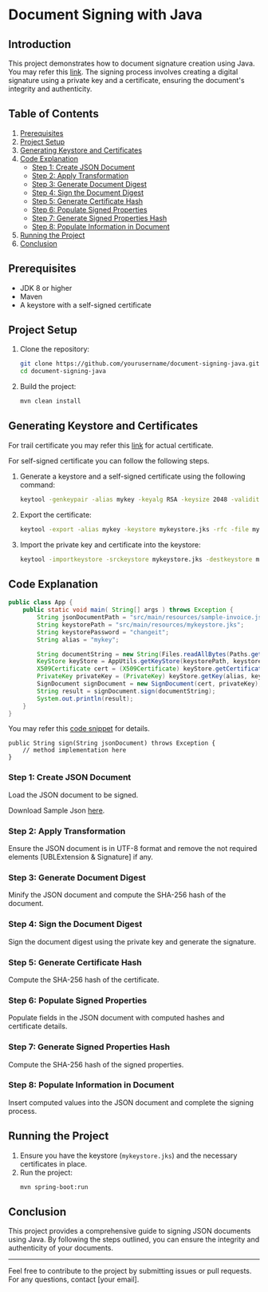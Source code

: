 # Document Signing with Java

## Introduction

This project demonstrates how to document signature creation using Java. You may refer this [link](https://sdk.myinvois.hasil.gov.my/signature-creation/).
The signing process involves creating a digital signature using a private key and a certificate, ensuring the document's integrity and authenticity.

## Table of Contents

1. [Prerequisites](#prerequisites)
2. [Project Setup](#project-setup)
3. [Generating Keystore and Certificates](#generating-keystore-and-certificates)
4. [Code Explanation](#code-explanation)
    - [Step 1: Create JSON Document](#step-1-create-json-document)
    - [Step 2: Apply Transformation](#step-2-apply-transformation)
    - [Step 3: Generate Document Digest](#step-3-generate-document-digest)
    - [Step 4: Sign the Document Digest](#step-4-sign-the-document-digest)
    - [Step 5: Generate Certificate Hash](#step-5-generate-certificate-hash)
    - [Step 6: Populate Signed Properties](#step-6-populate-signed-properties)
    - [Step 7: Generate Signed Properties Hash](#step-7-generate-signed-properties-hash)
    - [Step 8: Populate Information in Document](#step-8-populate-information-in-document)
5. [Running the Project](#running-the-project)
6. [Conclusion](#conclusion)

## Prerequisites

- JDK 8 or higher
- Maven
- A keystore with a self-signed certificate

## Project Setup

1. Clone the repository:
    ```bash
    git clone https://github.com/yourusername/document-signing-java.git
    cd document-signing-java
    ```

2. Build the project:
    ```bash
    mvn clean install
    ```

## Generating Keystore and Certificates
For trail certificate you may refer this [link](https://www.msctrustgate.com/assets/pdf_msctrustgate/guide/einvoice/eInvoice_UserGuide_OrganizationCertificate.pdf) for actual certificate.

For self-signed certificate you can follow the following steps. 


1. Generate a keystore and a self-signed certificate using the following command:
    ```bash
    keytool -genkeypair -alias mykey -keyalg RSA -keysize 2048 -validity 365 -keystore mykeystore.jks
    ```

2. Export the certificate:
    ```bash
    keytool -export -alias mykey -keystore mykeystore.jks -rfc -file mycertificate.cer
    ```

3. Import the private key and certificate into the keystore:
    ```bash
    keytool -importkeystore -srckeystore mykeystore.jks -destkeystore mykeystore.jks -srcalias mykey -destalias mykey -srcstoretype jks -deststoretype jks
    ```

## Code Explanation
```java
public class App {
    public static void main( String[] args ) throws Exception {
        String jsonDocumentPath = "src/main/resources/sample-invoice.json";
        String keystorePath = "src/main/resources/mykeystore.jks";
        String keystorePassword = "changeit";
        String alias = "mykey";

        String documentString = new String(Files.readAllBytes(Paths.get(jsonDocumentPath)));
        KeyStore keyStore = AppUtils.getKeyStore(keystorePath, keystorePassword);
        X509Certificate cert = (X509Certificate) keyStore.getCertificate(alias);
        PrivateKey privateKey = (PrivateKey) keyStore.getKey(alias, keystorePassword.toCharArray());
        SignDocument signDocument = new SignDocument(cert, privateKey);
        String result = signDocument.sign(documentString);
        System.out.println(result);
    }
}

```
You may refer this [code snippet](src/main/java/org/example/sign/SignDocument.java) for details.

```
public String sign(String jsonDocument) throws Exception {
    // method implementation here
}
```

### Step 1: Create JSON Document

Load the JSON document to be signed.

Download Sample Json [here](https://sdk.myinvois.hasil.gov.my/files/sdksamples/1.1-Invoice-Sample.json). 

### Step 2: Apply Transformation

Ensure the JSON document is in UTF-8 format and remove the not required elements [UBLExtension & Signature] if any.

### Step 3: Generate Document Digest

Minify the JSON document and compute the SHA-256 hash of the document.

### Step 4: Sign the Document Digest

Sign the document digest using the private key and generate the signature.

### Step 5: Generate Certificate Hash

Compute the SHA-256 hash of the certificate.

### Step 6: Populate Signed Properties

Populate fields in the JSON document with computed hashes and certificate details.

### Step 7: Generate Signed Properties Hash

Compute the SHA-256 hash of the signed properties.

### Step 8: Populate Information in Document

Insert computed values into the JSON document and complete the signing process.

## Running the Project

1. Ensure you have the keystore (`mykeystore.jks`) and the necessary certificates in place.
2. Run the project:
    ```bash
    mvn spring-boot:run
    ```

## Conclusion

This project provides a comprehensive guide to signing JSON documents using Java. By following the steps outlined, you can ensure the integrity and authenticity of your documents.

---

Feel free to contribute to the project by submitting issues or pull requests. For any questions, contact [your email].

